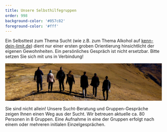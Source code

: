 ```yaml
---
title: Unsere Selbsthilfegruppen
order: 998
background-color: '#057c82'
foreground-color: '#fff'
---
```



Ein Selbsttest zum Thema Sucht (wie z.B. zum Thema Alkohol auf [kenn-dein-limit.de](https://www.kenn-dein-limit.de/alkohol/alkoholwissen-kompakt/)) dient nur einer ersten groben Orientierung hinsichtlicht der eigenen Gewohnheiten. Ein persönliches Gespräch ist nicht ersetzbar. Bitte setzen Sie sich mit uns in Verbindung!

![Menschengruppe Gemeinschaft](assets\images\group.png)

Sie sind nicht allein! Unsere Sucht-Beratung und Gruppen-Gespräche zeigen Ihnen einen Weg aus der Sucht. Wir betreuen aktuelle ca. 80 Personen in 8 Gruppen. Eine Aufnahme in eine der Gruppen erfolgt nach einem oder mehreren initialen Einzelgesprächen.
